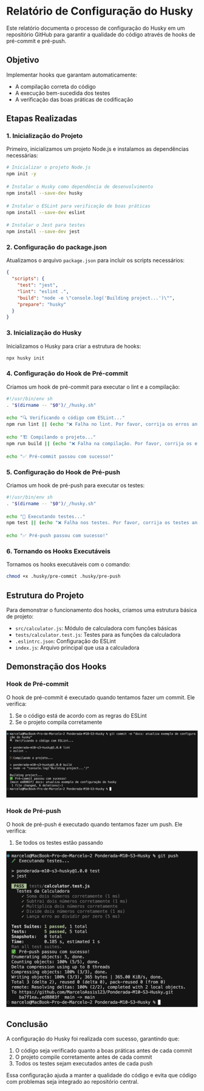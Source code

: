 # Relatório de Configuração do Husky

Este relatório documenta o processo de configuração do Husky em um repositório GitHub para garantir a qualidade do código através de hooks de pré-commit e pré-push.

## Objetivo

Implementar hooks que garantam automaticamente:
- A compilação correta do código
- A execução bem-sucedida dos testes
- A verificação das boas práticas de codificação

## Etapas Realizadas

### 1. Inicialização do Projeto

Primeiro, inicializamos um projeto Node.js e instalamos as dependências necessárias:

```bash
# Inicializar o projeto Node.js
npm init -y

# Instalar o Husky como dependência de desenvolvimento
npm install --save-dev husky

# Instalar o ESLint para verificação de boas práticas
npm install --save-dev eslint

# Instalar o Jest para testes
npm install --save-dev jest
```

### 2. Configuração do package.json

Atualizamos o arquivo `package.json` para incluir os scripts necessários:

```json
{
  "scripts": {
    "test": "jest",
    "lint": "eslint .",
    "build": "node -e \"console.log('Building project...')\"",
    "prepare": "husky"
  }
}
```

### 3. Inicialização do Husky

Inicializamos o Husky para criar a estrutura de hooks:

```bash
npx husky init
```

### 4. Configuração do Hook de Pré-commit

Criamos um hook de pré-commit para executar o lint e a compilação:

```bash
#!/usr/bin/env sh
. "$(dirname -- "$0")/_/husky.sh"

echo "🔍 Verificando o código com ESLint..."
npm run lint || (echo "❌ Falha no lint. Por favor, corrija os erros antes de fazer commit." && exit 1)

echo "🏗️ Compilando o projeto..."
npm run build || (echo "❌ Falha na compilação. Por favor, corrija os erros antes de fazer commit." && exit 1)

echo "✅ Pré-commit passou com sucesso!"
```

### 5. Configuração do Hook de Pré-push

Criamos um hook de pré-push para executar os testes:

```bash
#!/usr/bin/env sh
. "$(dirname -- "$0")/_/husky.sh"

echo "🧪 Executando testes..."
npm test || (echo "❌ Falha nos testes. Por favor, corrija os testes antes de fazer push." && exit 1)

echo "✅ Pré-push passou com sucesso!"
```

### 6. Tornando os Hooks Executáveis

Tornamos os hooks executáveis com o comando:

```bash
chmod +x .husky/pre-commit .husky/pre-push
```

## Estrutura do Projeto

Para demonstrar o funcionamento dos hooks, criamos uma estrutura básica de projeto:

- `src/calculator.js`: Módulo de calculadora com funções básicas
- `tests/calculator.test.js`: Testes para as funções da calculadora
- `.eslintrc.json`: Configuração do ESLint
- `index.js`: Arquivo principal que usa a calculadora

## Demonstração dos Hooks

### Hook de Pré-commit

O hook de pré-commit é executado quando tentamos fazer um commit. Ele verifica:

1. Se o código está de acordo com as regras do ESLint
2. Se o projeto compila corretamente

![Screenshot do hook de pré-commit](screenshots/pre-commit.png)

### Hook de Pré-push

O hook de pré-push é executado quando tentamos fazer um push. Ele verifica:

1. Se todos os testes estão passando

![Screenshot do hook de pré-push](screenshots/pre-push.png)

## Conclusão

A configuração do Husky foi realizada com sucesso, garantindo que:

1. O código seja verificado quanto a boas práticas antes de cada commit
2. O projeto compile corretamente antes de cada commit
3. Todos os testes sejam executados antes de cada push

Essa configuração ajuda a manter a qualidade do código e evita que código com problemas seja integrado ao repositório central. 